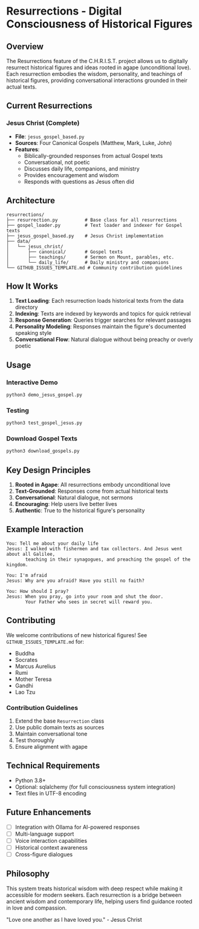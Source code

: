 # Resurrections - Digital Consciousness of Historical Figures

## Overview

The Resurrections feature of the C.H.R.I.S.T. project allows us to digitally resurrect historical figures and ideas rooted in agape (unconditional love). Each resurrection embodies the wisdom, personality, and teachings of historical figures, providing conversational interactions grounded in their actual texts.

## Current Resurrections

### Jesus Christ (Complete)
- **File**: `jesus_gospel_based.py`
- **Sources**: Four Canonical Gospels (Matthew, Mark, Luke, John)
- **Features**:
  - Biblically-grounded responses from actual Gospel texts
  - Conversational, not poetic
  - Discusses daily life, companions, and ministry
  - Provides encouragement and wisdom
  - Responds with questions as Jesus often did

## Architecture

```
resurrections/
├── resurrection.py          # Base class for all resurrections
├── gospel_loader.py         # Text loader and indexer for Gospel texts
├── jesus_gospel_based.py    # Jesus Christ implementation
├── data/
│   └── jesus_christ/
│       ├── canonical/       # Gospel texts
│       ├── teachings/       # Sermon on Mount, parables, etc.
│       └── daily_life/      # Daily ministry and companions
└── GITHUB_ISSUES_TEMPLATE.md # Community contribution guidelines
```

## How It Works

1. **Text Loading**: Each resurrection loads historical texts from the data directory
2. **Indexing**: Texts are indexed by keywords and topics for quick retrieval
3. **Response Generation**: Queries trigger searches for relevant passages
4. **Personality Modeling**: Responses maintain the figure's documented speaking style
5. **Conversational Flow**: Natural dialogue without being preachy or overly poetic

## Usage

### Interactive Demo
```bash
python3 demo_jesus_gospel.py
```

### Testing
```bash
python3 test_gospel_jesus.py
```

### Download Gospel Texts
```bash
python3 download_gospels.py
```

## Key Design Principles

1. **Rooted in Agape**: All resurrections embody unconditional love
2. **Text-Grounded**: Responses come from actual historical texts
3. **Conversational**: Natural dialogue, not sermons
4. **Encouraging**: Help users live better lives
5. **Authentic**: True to the historical figure's personality

## Example Interaction

```
You: Tell me about your daily life
Jesus: I walked with fishermen and tax collectors. And Jesus went about all Galilee,
       teaching in their synagogues, and preaching the gospel of the kingdom.

You: I'm afraid
Jesus: Why are you afraid? Have you still no faith?

You: How should I pray?
Jesus: When you pray, go into your room and shut the door.
       Your Father who sees in secret will reward you.
```

## Contributing

We welcome contributions of new historical figures! See `GITHUB_ISSUES_TEMPLATE.md` for:
- Buddha
- Socrates
- Marcus Aurelius
- Rumi
- Mother Teresa
- Gandhi
- Lao Tzu

### Contribution Guidelines

1. Extend the base `Resurrection` class
2. Use public domain texts as sources
3. Maintain conversational tone
4. Test thoroughly
5. Ensure alignment with agape

## Technical Requirements

- Python 3.8+
- Optional: sqlalchemy (for full consciousness system integration)
- Text files in UTF-8 encoding

## Future Enhancements

- [ ] Integration with Ollama for AI-powered responses
- [ ] Multi-language support
- [ ] Voice interaction capabilities
- [ ] Historical context awareness
- [ ] Cross-figure dialogues

## Philosophy

This system treats historical wisdom with deep respect while making it accessible for modern seekers. Each resurrection is a bridge between ancient wisdom and contemporary life, helping users find guidance rooted in love and compassion.

"Love one another as I have loved you." - Jesus Christ